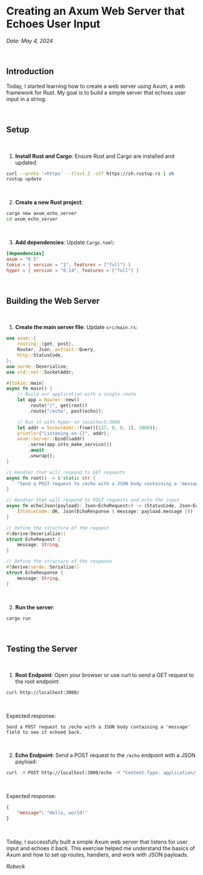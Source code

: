 # Creating an Axum Web Server that Echoes User Input

*Date: May 4, 2024*

<br>

## Introduction

Today, I started learning how to create a web server using Axum, a web framework for Rust. My goal is to build a simple server that echoes user input in a string.

<br>

## Setup

<br>

1. **Install Rust and Cargo**: Ensure Rust and Cargo are installed and updated.
```sh
curl --proto '=https' --tlsv1.2 -sSf https://sh.rustup.rs | sh
rustup update
```

<br>

2. **Create a new Rust project**:
```sh
cargo new axum_echo_server
cd axum_echo_server
```

<br>


3. **Add dependencies**:
    Update `Cargo.toml`:
```toml
[dependencies]
axum = "0.5"
tokio = { version = "1", features = ["full"] }
hyper = { version = "0.14", features = ["full"] }
```

<br>

## Building the Web Server

<br>

1. **Create the main server file**:
    Update `src/main.rs`:
```rust
use axum::{
    routing::{get, post},
    Router, Json, extract::Query,
    http::StatusCode,
};
use serde::Deserialize;
use std::net::SocketAddr;

#[tokio::main]
async fn main() {
    // Build our application with a single route
    let app = Router::new()
        .route("/", get(root))
        .route("/echo", post(echo));

    // Run it with hyper on localhost:3000
    let addr = SocketAddr::from(([127, 0, 0, 1], 3000));
    println!("Listening on {}", addr);
    axum::Server::bind(&addr)
        .serve(app.into_make_service())
        .await
        .unwrap();
}

// Handler that will respond to GET requests
async fn root() -> &'static str {
    "Send a POST request to /echo with a JSON body containing a 'message' field to see it echoed back."
}

// Handler that will respond to POST requests and echo the input
async fn echo(Json(payload): Json<EchoRequest>) -> (StatusCode, Json<EchoResponse>) {
    (StatusCode::OK, Json(EchoResponse { message: payload.message }))
}

// Define the structure of the request
#[derive(Deserialize)]
struct EchoRequest {
    message: String,
}

// Define the structure of the response
#[derive(serde::Serialize)]
struct EchoResponse {
    message: String,
}
```

<br>

2. **Run the server**:
```sh
cargo run
```

<br>

## Testing the Server

<br>

1. **Root Endpoint**:
    Open your browser or use curl to send a GET request to the root endpoint:
```sh
curl http://localhost:3000/
```

<br>

Expected response:
```
Send a POST request to /echo with a JSON body containing a 'message' field to see it echoed back.
```

<br>

2. **Echo Endpoint**:
    Send a POST request to the `/echo` endpoint with a JSON payload:
```sh
curl -X POST http://localhost:3000/echo -H "Content-Type: application/json" -d '{"message": "Hello, world!"}'
```

<br>

Expected response:
```json
{
    "message": "Hello, world!"
}
```

<br>

Today, I successfully built a simple Axum web server that listens for user input and echoes it back. This exercise helped me understand the basics of Axum and how to set up routes, handlers, and work with JSON payloads.

*Robeck*
